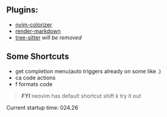 ## Plugins:

- [nvim-colorizer](https://github.com/catgoose/nvim-colorizer.lua)
- [render-markdown](https://github.com/MeanderingProgrammer/render-markdown.nvim)
- [tree-sitter](https://github.com/nvim-treesitter/nvim-treesitter) *will be removed*

## Some Shortcuts
- <C-space> get completion menu(auto triggers already on some like .)
- <leader>ca  code actions
- <leader>f formats code

> **_FYI_** neovim has default shortcut shift k try it out

Current startup time: 024.26
